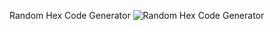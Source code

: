 Random Hex Code Generator
![Random Hex Code Generator](https://github.com/rabiaztoprak/JAVASCRIPT-PROJECTS/assets/80384765/51cad826-d615-4c6c-9941-be4cca9494e2)

